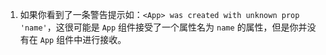 1. 如果你看到了一条警告提示如：`<App> was created with unknown prop 'name'`，这很可能是 `App` 组件接受了一个属性名为 `name` 的属性，但是你并没有在 `App` 组件中进行接收。
